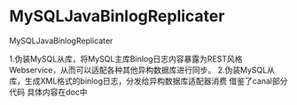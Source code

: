 MySQLJavaBinlogReplicater
=========================

MySQLJavaBinlogReplicater


1.伪装MySQL从库，将MySQL主库Binlog日志内容暴露为REST风格Webservice，从而可以适配各种其他异构数据库进行同步。
2.伪装MySQL从库，生成XML格式的binlog日志，分发给异构数据库适配器消费
借鉴了canal部分代码
具体内容在doc中
